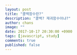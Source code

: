 ```yaml
---
layout: post
title: "콜백함수란?"
description: "콜백? 재귀함수아냐?"
author: chans
image: ""
date: 2017-10-17 20:30:00 +0900
tags: [javascript, study]
comments: true
published: false
---
```




## 






